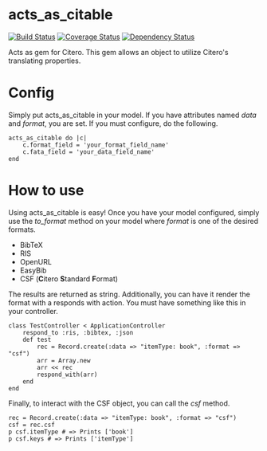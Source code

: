 acts_as_citable
===============
[![Build Status](https://travis-ci.org/NYULibraries/acts_as_citable.png?branch=master)](https://travis-ci.org/NYULibraries/acts_as_citable)
[![Coverage Status](https://coveralls.io/repos/NYULibraries/acts_as_citable/badge.png?branch=master)](https://coveralls.io/r/NYULibraries/acts_as_citable)
[![Dependency Status](https://gemnasium.com/NYULibraries/acts_as_citable.png)](https://gemnasium.com/NYULibraries/acts_as_citable)

Acts as gem for Citero. This gem allows an object to utilize Citero's translating properties.

Config
======
Simply put acts_as_citable in your model. If you have attributes named _data_ and _format_, you are set. If you must configure, do the following.

    acts_as_citable do |c|
    	c.format_field = 'your_format_field_name'
    	c.fata_field = 'your_data_field_name'
	end

How to use
==========
Using acts_as_citable is easy! Once you have your model configured, simply use the _to\_format_ method on your model where _format_ is one of the desired formats.

* BibTeX
* RIS
* OpenURL
* EasyBib
* CSF (**C**itero **S**tandard **F**ormat)

The results are returned as string. Additionally, you can have it render the format with a responds with action. You must have something like this in your controller.

    class TestController < ApplicationController
    	respond_to :ris, :bibtex, :json
    	def test
    		rec = Record.create(:data => "itemType: book", :format => "csf")
    		arr = Array.new
    		arr << rec
    		respond_with(arr)
    	end
    end

Finally, to interact with the CSF object, you can call the _csf_ method.

    rec = Record.create(:data => "itemType: book", :format => "csf")
    csf = rec.csf
    p csf.itemType # => Prints ['book']
    p csf.keys # => Prints ['itemType']